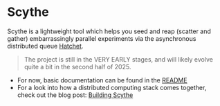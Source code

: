 # Scythe

Scythe is a lightweight tool which helps you seed and reap (scatter and gather)
embarrassingly parallel experiments via the asynchronous distributed queue [Hatchet](https://hatchet.run).

> The project is still in the VERY EARLY stages, and will likely evolve quite a bit in the
> second half of 2025.

- For now, basic documentation can be found in the [README](https://github.com/szvsw/scythe)
- For a look into how a distributed computing stack comes together,
  check out the blog post: [Building Scythe](https://szvsw.github.io/scythe/blog/building-scythe)
